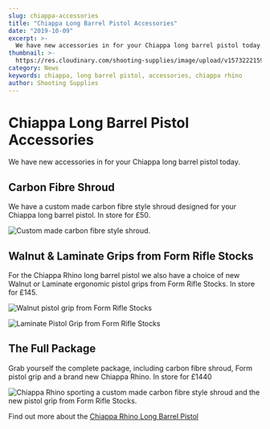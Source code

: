```yaml
---
slug: chiappa-accessories
title: "Chiappa Long Barrel Pistol Accessories"
date: "2019-10-09"
excerpt: >-
  We have new accessories in for your Chiappa long barrel pistol today.
thumbnail: >-
  https://res.cloudinary.com/shooting-supplies/image/upload/v1573222159/guns/chiappa-with-carbon-shroud_cgu2qr.jpg
category: News
keywords: chiappa, long barrel pistol, accessories, chiappa rhino
author: Shooting Supplies
---
```


# **Chiappa Long Barrel Pistol Accessories**

We have new accessories in for your Chiappa long barrel pistol today.

## Carbon Fibre Shroud

We have a custom made carbon fibre style shroud designed for your Chiappa long barrel pistol. In store for £50.

![Custom made carbon fibre style shroud.](https://res.cloudinary.com/shooting-supplies/image/upload/v1573222159/guns/chiappa-with-carbon-shroud_cgu2qr.jpg)

## Walnut & Laminate Grips from Form Rifle Stocks

For the Chiappa Rhino long barrel pistol we also have a choice of new Walnut or Laminate ergonomic pistol grips from Form Rifle Stocks. In store for £145.

![Walnut pistol grip from Form Rifle Stocks](https://res.cloudinary.com/shooting-supplies/image/upload/v1573222166/stocks/chiappa-walnut-grip.png)

![Laminate Pistol Grip from Form Rifle Stocks](https://res.cloudinary.com/shooting-supplies/image/upload/v1573222168/stocks/laminate-grip-on-chiappa_tiipga.jpg)

## The Full Package

Grab yourself the complete package, including carbon fibre shroud, Form pistol grip and a brand new Chiappa Rhino. In store for £1440

![Chiappa Rhino sporting a custom made carbon fibre style shroud and the new pistol grip from Form Rifle Stocks.](https://res.cloudinary.com/shooting-supplies/image/upload/v1573222159/guns/chiappa-with-carbon-shroud_cgu2qr.jpg)

Find out more about the [Chiappa Rhino Long Barrel Pistol](https://shootingsuppliesltd.co.uk/long-barrel-pistols/)
